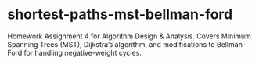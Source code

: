 # shortest-paths-mst-bellman-ford
 Homework Assignment 4 for Algorithm Design & Analysis. Covers Minimum Spanning Trees (MST), Dijkstra’s algorithm, and modifications to Bellman-Ford for handling negative-weight cycles.
